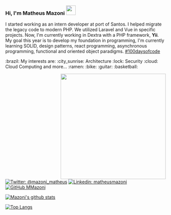 <h3>Hi, I'm Matheus Mazoni <img src="https://media.giphy.com/media/S6MVsviZ7I2IQ7lgi5/giphy.gif" width="30"></h3>

<p>I started working as an intern developer at port of Santos. I helped migrate the legacy code to modern PHP. We utilized Laravel and Vue in specific projects. Now, I'm currently working in Dextra with a PHP framework,  <b>Yii</b>. My goal this year is to develop my foundation in programming, I'm currently learning SOLID, design patterns, react programming, asynchronous programming, functional and oriented object paradigms. <a href="https://www.100daysofcode.com/">#100daysofcode</a></p>
<p>:brazil: My interests are: :city_sunrise: Architecture :lock: Security :cloud: Cloud Computing and more... :ramen: :bike: :guitar: :basketball:</p>
<img align='right' src="https://media.giphy.com/media/Q55kqPMGxJ93dwH7T8/giphy.gif" width="330">

[![Twitter: @mazoni_matheus](https://img.shields.io/twitter/follow/mazoni_matheus?style=social)](https://twitter.com/mazoni_matheus)
[![Linkedin: matheusmazoni](https://img.shields.io/badge/-matheusmazoni-blue?style=flat-square&logo=Linkedin&logoColor=white&link=https://www.linkedin.com/in/matheus-mazoni/)](https://www.linkedin.com/in/matheus-mazoni/)
[![GitHub MMazoni](https://img.shields.io/github/followers/MMazoni?label=follow&style=social)](https://github.com/MMazoni)


[![Mazoni's github stats](https://github-readme-stats.vercel.app/api?username=MMazoni)](https://github.com/MMazoni/github-readme-stats&show_icons=true)


[![Top Langs](https://github-readme-stats.vercel.app/api/top-langs/?username=MMazoni&hide=css,html&exclude_repo=AI-mauricio-class&langs_count=8&layout=compact)](https://github.com/anuraghazra/github-readme-stats)
